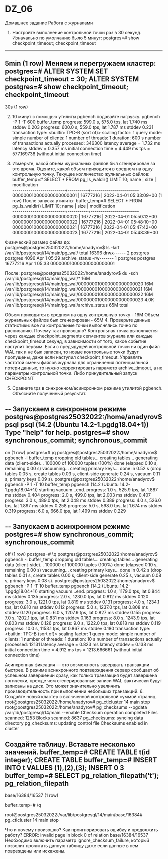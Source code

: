 # DZ_06

Домашнее задание
Работа с журналами

1. Настройте выполнение контрольной точки раз в 30 секунд.
Изначально по умолчанию было 5 минут:
postgres=# show checkpoint_timeout;
 checkpoint_timeout
--------------------
 5min
(1 row)
Меняем и перегружаем кластер: 
postgres=#  ALTER SYSTEM SET checkpoint_timeout = 30;
ALTER SYSTEM
postgres=# show checkpoint_timeout;
 checkpoint_timeout
--------------------
 30s
(1 row)

2. 10 минут c помощью утилиты pgbench подавайте нагрузку.
pgbench -P 1 -T 600 buffer_temp
progress: 599.0 s, 575.0 tps, lat 1.740 ms stddev 0.203
progress: 600.0 s, 559.0 tps, lat 1.787 ms stddev 0.231
transaction type: <builtin: TPC-B (sort of)>
scaling factor: 1
query mode: simple
number of clients: 1
number of threads: 1
duration: 600 s
number of transactions actually processed: 346300
latency average = 1.732 ms
latency stddev = 0.357 ms
initial connection time = 4.449 ms
tps = 577.169738 (without initial connection time)

3. Измерьте, какой объем журнальных файлов был сгенерирован за это время. Оцените, какой объем приходится в среднем на одну контрольную точку.
Текущее колличество жулнальных файлов:
buffer_temp=# SELECT * FROM pg_ls_waldir() LIMIT 10;
           name           |   size   |      modification      
--------------------------+----------+------------------------
 000000010000000000000001 | 16777216 | 2022-04-01 05:33:09+00
(1 row)
После запуска утилиты:
buffer_temp=# SELECT * FROM pg_ls_waldir() LIMIT 10;
           name           |   size   |      modification      
--------------------------+----------+------------------------
 000000010000000000000020 | 16777216 | 2022-04-01 05:50:12+00
 000000010000000000000022 | 16777216 | 2022-04-01 05:48:10+00
 000000010000000000000021 | 16777216 | 2022-04-01 05:47:42+00
 000000010000000000000023 | 16777216 | 2022-04-01 05:48:39+00

Физический размер файла до:
postgres@postgres25032022:/home/anadyrov$ ls -lart /var/lib/postgresql/14/main/pg_wal/
total 16396
drwx------  2 postgres postgres     4096 Apr  1 05:29 archive_status
-rw-------  1 postgres postgres 16777216 Apr  1 05:33 000000010000000000000001

После:
postgres@postgres25032022:/home/anadyrov$ du -sch /var/lib/postgresql/14/main/pg_wal/*
16M     /var/lib/postgresql/14/main/pg_wal/000000010000000000000020
16M     /var/lib/postgresql/14/main/pg_wal/000000010000000000000021
16M     /var/lib/postgresql/14/main/pg_wal/000000010000000000000022
16M     /var/lib/postgresql/14/main/pg_wal/000000010000000000000023
4.0K    /var/lib/postgresql/14/main/pg_wal/archive_status
65M     total

Объем приходится в среднем на одну контрольную точку - 16M
Объем журнальных файлов был сгенерирован - 65M
4. Проверьте данные статистики: все ли контрольные точки выполнялись точно по расписанию. Почему так произошло?
Контрольная точка выполняется через каждые checkpoint_segments сегментов журнала или каждые checkpoint_timeout секунд, в зависимости от того, какое событие наступит первым. Если с предыдущей контрольной точки ни один файл WAL так и не был записан, то новые контрольные точки будут пропущены, даже если наступил checkpoint_timeout. 
Управлять частотой смены файлов журнала для ограничения потенциальной потери данных, то нужно корректировать параметр archive_timeout, а не параметры контрольной точки. 
Либо принудительный запуск CHECKPOINT

5. Сравните tps в синхронном/асинхронном режиме утилитой pgbench. Объясните полученный результат.

-- Запускаем в синхронном режиме
postgres@postgres25032022:/home/anadyrov$ psql 
psql (14.2 (Ubuntu 14.2-1.pgdg18.04+1))
Type "help" for help.
postgres=# show synchronous_commit;
 synchronous_commit 
--------------------
 on
(1 row)
postgres=# \q
postgres@postgres25032022:/home/anadyrov$ pgbench -i buffer_temp
dropping old tables...
creating tables...
generating data (client-side)...
100000 of 100000 tuples (100%) done (elapsed 0.10 s, remaining 0.00 s)
vacuuming...
creating primary keys...
done in 0.52 s (drop tables 0.05 s, create tables 0.03 s, client-side generate 0.24 s, vacuum 0.11 s, primary keys 0.09 s).
postgres@postgres25032022:/home/anadyrov$ pgbench -P 1 -T 10 buffer_temp
pgbench (14.2 (Ubuntu 14.2-1.pgdg18.04+1))
starting vacuum...end.
progress: 1.0 s, 525.9 tps, lat 1.887 ms stddev 0.404
progress: 2.0 s, 499.0 tps, lat 2.003 ms stddev 0.407
progress: 3.0 s, 489.0 tps, lat 2.048 ms stddev 0.389
progress: 4.0 s, 526.0 tps, lat 1.897 ms stddev 0.258
progress: 5.0 s, 598.0 tps, lat 1.674 ms stddev 0.319
progress: 6.0 s, 666.0 tps, lat 1.499 ms stddev 0.229

-- Запускаем в асинхронном режиме
postgres=# show synchronous_commit;
 synchronous_commit 
--------------------
 off
(1 row)
postgres=# \q
postgres@postgres25032022:/home/anadyrov$ pgbench -i buffer_temp
dropping old tables...
creating tables...
generating data (client-side)...
100000 of 100000 tuples (100%) done (elapsed 0.10 s, remaining 0.00 s)
vacuuming...
creating primary keys...
done in 0.42 s (drop tables 0.01 s, create tables 0.00 s, client-side generate 0.25 s, vacuum 0.08 s, primary keys 0.08 s).
postgres@postgres25032022:/home/anadyrov$ pgbench -P 1 -T 10 buffer_temp
pgbench (14.2 (Ubuntu 14.2-1.pgdg18.04+1))
starting vacuum...end.
progress: 1.0 s, 1179.0 tps, lat 0.844 ms stddev 0.135
progress: 2.0 s, 1230.0 tps, lat 0.812 ms stddev 0.120
progress: 3.0 s, 1221.0 tps, lat 0.819 ms stddev 0.131
progress: 4.0 s, 1234.1 tps, lat 0.810 ms stddev 0.112
progress: 5.0 s, 1237.0 tps, lat 0.808 ms stddev 0.120
progress: 6.0 s, 1207.9 tps, lat 0.827 ms stddev 0.155
progress: 7.0 s, 1202.1 tps, lat 0.831 ms stddev 0.163
progress: 8.0 s, 1243.9 tps, lat 0.803 ms stddev 0.126
progress: 9.0 s, 1222.0 tps, lat 0.818 ms stddev 0.119
progress: 10.0 s, 1153.1 tps, lat 0.867 ms stddev 0.180
transaction type: <builtin: TPC-B (sort of)>
scaling factor: 1
query mode: simple
number of clients: 1
number of threads: 1
duration: 10 s
number of transactions actually processed: 12131
latency average = 0.823 ms
latency stddev = 0.138 ms
initial connection time = 4.912 ms
tps = 1213.666661 (without initial connection time)

Асинхронная фиксация — это возможность завершать транзакции быстрее.
В режиме асинхронного подтверждения сервер сообщает об успешном завершении сразу, как только транзакция будет завершена логически, прежде чем сгенерированные записи WAL фактически будут записаны на диск. Это может значительно увеличить производительность при выполнении небольших транзакций.
6. Создайте новый кластер с включенной контрольной суммой страниц. 
root@postgres25032022:/home/anadyrov# pg_ctlcluster 14 main stop
root@postgres25032022:/home/anadyrov# pg_checksums --pgdata /var/lib/postgresql/14/main --enable
Checksum operation completed
Files scanned:  1253
Blocks scanned: 8637
pg_checksums: syncing data directory
pg_checksums: updating control file
Checksums enabled in cluster

Создайте таблицу. 
Вставьте несколько значений. 
buffer_temp=# CREATE TABLE t(id integer);
CREATE TABLE
buffer_temp=# INSERT INTO t VALUES (1),(2),(3);
INSERT 0 3
buffer_temp=# SELECT pg_relation_filepath('t');
 pg_relation_filepath 
----------------------
 base/16384/16537
(1 row)

buffer_temp=# \q

root@postgres25032022:/var/lib/postgresql/14/main/base/16384# pg_ctlcluster 14 main stop

Что и почему произошло? 
Как проигнорировать ошибку и продолжить работу?
ERROR:  invalid page in block 0 of relation base/16384/16537
Необходимо включить параметр ignore_checksum_failure, который позволит прочитать данную таблицу даже если данные в нем повреждены или искажены. 


